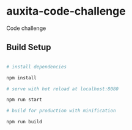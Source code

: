 # auxita-code-challenge

Code challenge

## Build Setup

```bash

# install dependencies

npm install

# serve with hot reload at localhost:8080

npm run start

# build for production with minification

npm run build

```
